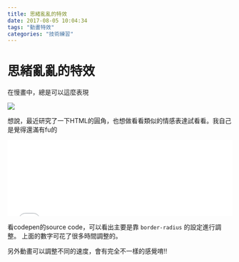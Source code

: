 ```yaml
---
title: 思緒亂亂的特效
date: 2017-08-05 10:04:34
tags: "動畫特效"
categories: "技術練習"
---
```

# 思緒亂亂的特效

在慢畫中，總是可以這麼表現

![](https://sdl-stickershop.line.naver.jp/stickershop/v1/sticker/1724/android/sticker.png)

想說，最近研究了一下HTML的圓角，也想做看看類似的情感表達試看看。我自己是覺得還滿有fu的

<iframe height='171' scrolling='no' title='沒有想法時的特效' src='//codepen.io/dwatow/embed/vJyyBr/?height=171&theme-id=0&default-tab=result&embed-version=2' frameborder='no' allowtransparency='true' allowfullscreen='true' style='width: 100%;'>See the Pen <a href='https://codepen.io/dwatow/pen/vJyyBr/'>沒有想法時的特效</a> by chris (<a href='https://codepen.io/dwatow'>@dwatow</a>) on <a href='https://codepen.io'>CodePen</a>.
</iframe>

看codepen的source code，可以看出主要是靠 `border-radius` 的設定進行調整。
上面的數字可花了很多時間調整的。

另外動畫可以調整不同的速度，會有完全不一樣的感覺唷!!
